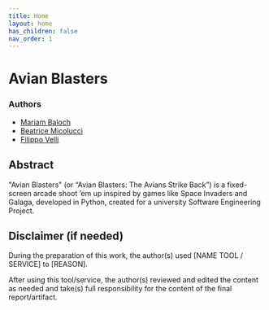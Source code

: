 ```yaml
---
title: Home
layout: home
has_children: false
nav_order: 1
---
```


# Avian Blasters

### Authors

- [Mariam Baloch](mailto:mariam.baloch@studio.unibo.it)
- [Beatrice Micolucci](mailto:beatrice.micolucci@studio.unibo.it)
- [Filippo Velli](mailto:filippo.velli@studio.unibo.it)

## Abstract

"Avian Blasters" (or “Avian Blasters: The Avians Strike Back”) is a fixed-screen arcade shoot ’em up inspired by games like Space Invaders and Galaga, developed in Python, created for a university Software Engineering Project.

## Disclaimer (if needed)

During the preparation of this work, the author(s) used [NAME TOOL / SERVICE] to [REASON].

After using this tool/service, the author(s) reviewed and edited the content as needed
and take(s) full responsibility for the content of the final report/artifact.

